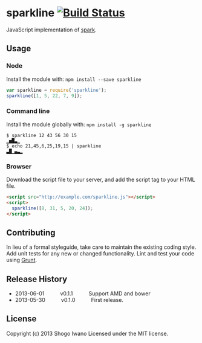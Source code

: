 # sparkline [![Build Status](https://secure.travis-ci.org/shiwano/sparkline.png?branch=master)](http://travis-ci.org/shiwano/sparkline)

JavaScript implementation of [spark](https://github.com/holman/spark).

## Usage

### Node

Install the module with: `npm install --save sparkline`

```javascript
var sparkline = require('sparkline');
sparkline([1, 5, 22, 7, 9]);
```

### Command line

Install the module globally with: `npm install -g sparkline`

```shell
$ sparkline 12 43 56 30 15
▁▅█▃▁
$ echo 21,45,6,25,19,15 | sparkline
▃█▁▄▃▂
```

### Browser

Download the script file to your server, and add the script tag to your HTML file.

```html
<script src="http://example.com/sparkline.js"></script>
<script>
  sparkline([8, 31, 5, 20, 24]);
</script>
```

## Contributing
In lieu of a formal styleguide, take care to maintain the existing coding style. Add unit tests for any new or changed functionality. Lint and test your code using [Grunt](http://gruntjs.com/).

## Release History
 * 2013-06-01   v0.1.1   Support AMD and bower
 * 2013-05-30   v0.1.0   First release.

## License
Copyright (c) 2013 Shogo Iwano
Licensed under the MIT license.
